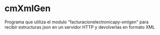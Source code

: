 # cmXmlGen
Programa que utiliza el modulo "facturacionelectronicapy-xmlgen" para recibir estructuras json en un servidor HTTP y devolverlas en formato XML
